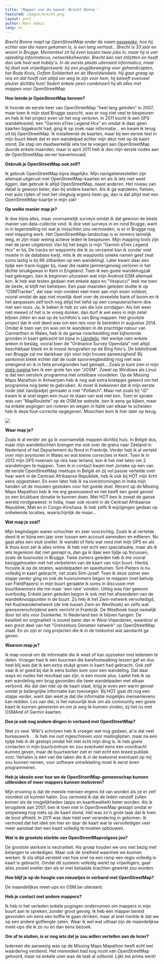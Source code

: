 ```yaml
---
title: 'Mapper van de maand: Brecht Bonne '
featured: images/brecht.png
layout: post
author: Marc Gemis
lang: nl
---
```


_Brecht Bonne mapt op OpenStreetMap onder de naam <a href="http://www.openstreetmap.org/user/peeweeke">peeweeke</a>, hoe hij echter aan die naam gekomen is, is een lang verhaal... Brecht is 33 jaar en woont in Brugge. Momenteel zit hij even tussen twee jobs in, maar hij is van opleiding informaticus, netwerkbeheerder. Brecht kan niet stilzitten en heeft dan ook heel wat hobby's. In de eerste plaats uiteraard informatica, maar hij doet ook vrijwilligerswerk: bij een jeugdbeweging voor gehandicapten, het Rode Kruis, Oxfam Solidariteit en de Wereldwinkels. Hij gaat graag op reis en dat hoeft niet altijd ver weg te zijn voor hem, hij beleeft evenveel plezier dichtbij huis! Sedert enkele jaren combineert hij dit alles met mappen voor OpenStreetMap._

**Hoe leerde je OpenStreetMap kennen?**

Ik hoorde de eerste keer van OpenStreetMap "heel lang geleden" in 2007, maar toen ik mijn stad Brugge opzocht, was er nog niet veel te bespeuren en heb ik het project even uit het oog verloren. In 2011 kocht ik een GPS wandeltoestel, een "Garmin eTrex Legend Hcx" en omdat ik daar geen kaarten bijgekocht had, ging ik op zoek naar informatie... en kwam ik terug uit bij OpenStreetMap. Ik installeerde de kaarten, maar bij een eerste test in mijn buurt bleek dat er een wandelpad achter mijn deur niet op de kaart stond. De stap om daadwerkelijk iets toe te voegen aan OpenStreetMap duurde enkele maanden, maar in april 2011 heb ik dan mijn eerste nodes aan de OpenStreetMap server toevertrouwd.

**Gebruik je OpenStreetMap ook zelf?**

Ik gebruik OpenStreetMap bijna dagelijks. Mijn navigatietoestellen zijn allemaal uitgerust met OpenStreetMap-kaarten en als ik iets niet weet liggen, dan gebruik ik altijd OpenStreetMap, naast anderen. Het niveau van detail is gewoon beter, dan bij andere kaarten. Als ik ga wandelen, fietsen, met auto rijden of met het vliegtuig ergens heen ga, dan is dat altijd met een OpenStreetMap-kaartje in mijn zak!

**Op welke manier map je?**

Ik doe bijna alles, maar voornamelijk surveys omdat ik dat gewoon de beste manier van data-collectie vind. Ik doe veel surveys in en rond Brugge, want in in tegenstelling tot wat je misschien zou vermoeden, is er in Brugge nog veel mapping werk. Het OpenStreetMap-landschap is er immers tamelijk leeg, er zijn maar weinig actieve leden te bespeuren. Mijn mapping tools zijn met de jaren uitgebreid. Van bij het begin is mijn "Garmin eTrex Legend Hcx" er bij. De tracks en waypoints die ik zo verzamel kan ik zonder veel moeite in de database kwijt, mits ik de waypoints unieke namen geef (wat soms lastig is bij 66 zitbanken op een wandeling). Later kwam daar een tijdje een track-logger bij, maar die raakte jammergenoeg verloren in het dichte struikgewas in Kent in Engeland. Toen ik een goeie wandelrugzak had gekregen, ben ik beginnen uitzoeken wat mijn Android GSM allemaal kon. Ik heb wat testen gedaan met enkele apps en "Vespucci" leek me toen de beste, al blijft het behelpen. Een paar maanden geleden stuitte ik op "OSMTracker", dat naar mijn oordeel veel meer aan mijn eisen voldoet, vooral omdat de app niet moeilijk doet over de zoveelste bank of boom en ik het aanpassen zelf toch nog altijd het liefst op een computerscherm doe met een muis.
Ja, ik beken ik heb zo van die luie zondagen. Als het weer niet meewil of het is te vroeg donker, dan durf ik wel eens in mijn zetel blijven zitten en wat op de luchtfoto's van Bing mappen. Het grootste project dat ik ooit deed was om een reis voor te bereiden in augustus 2014. Omdat ik toen van zin was om te wandelen in de prachtige natuur van Carmarthen in Wales, heb ik de ganse rivierbedding met bijhorende gronden in kaart gebracht tot bijna in <a href="http://www.openstreetmap.org/#map=12/51.8621/-4.1594">Llandeilo</a>. Het werkje nam enkele weken in beslag, vooral toen de "Ordnance Survey Opendata" niet altijd beschikbaar bleek en ik moest terugvallen op de Bing foto's. De bibliotheek van Brugge zal me dankbaar zijn voor mijn trouwe aanwezigheid! Bij aankomst bleek echter dat de oude spoorwegbedding nog niet was onteigend en ik in feite privégronden had gemapt...
Zoals je kunt zien in mijn <a href="http://hdyc.neis-one.org/?peeweeke">stats-pagina</a> ben ik een grote fan van "JOSM". Zowel op Windows als Linux is dat een oersterk programma met ontelbare voordelen. Op de Missing Maps Marathon in Antwerpen heb ik nog wat extra kneepjes geleerd om het programma nog beter te gebruiken. Al moet ik bekennen dat ik mijn eerste node (dat zandpadje) gemaakt is met "Potlatch". Maar net zoals bij "iD" kwam ik al snel tegen een muur te staan van wat niet kon. Toen er sprake was van "MapRoulette" op de OSM.be website, ben ik eens ga kijken, maar na enkele pogingen om rivieren en wegen in Italië van elkaar te scheiden heb ik deze fout-correctie opgegeven. Misschien kom ik hier later op terug.

<img src="{{ site.baseurl }}/assets/images/brecht_trails.png"/>

**Waar map je?**

Zoals ik al eerder zei ga ik voornamelijk mappen dichtbij huis. In België dus, maar mijn wandeltochten brengen me ook over de grens naar Zeeland in Nederland of het Departement du Nord in Frankrijk. Verder heb ik al verteld over mijn avonturen in Wales en wat kleine correcties in Kent. Toen ik in 2012 mijn GPS meenam op reis naar Ierland, kon ik het niet laten om 2 wandelingen te mappen. Toen ik in contact kwam met Jorieke op een van de eerste OpenStreetMap meetups in België en zij vol passie vertelde over haar werk in de Centraal Afrikaanse Republiek, heb ik ook bij HOT mijn licht eens opgestoken. En even later heb ik na overstromingen in India mijn handen uit de mouwen gestoken voor het goede doel. Recent op de Missing Maps Mapathon heb ik me erg geamuseerd en het heeft een goed gevoel zo een bruikbare donatie te kunnen doen. Met HOT ben ik zowat de ganse wereld rondgeweest: in India, maar ook recent in de Centraal Afrikaanse Republiek, Mali en in Congo-Kinshasa. Ik heb zelfs 8 wijzigingen gedaan op onbekende locaties, waarschijnlijk de maan...

**Wat map je zoal?**

Mijn begindagen waren schuchter en zeer voorzichtig. Zoals ik al vertelde deed ik er bijna een jaar over tussen een account aanmaken en editeren. Nu gaat alles een stuk sneller. Ik wandel of fiets wat rond met mijn GPS en als ik thuis kom zet ik alles online. Ik heb niet echt een specialisatie, maar als ik iets tegenkom dat niet gemapt is, dan ga ik daar een tijdje op focussen, zoals de busroutes in Brugge. Twee zomers geleden heb ik me vooral beziggehouden met het verbeteren van de kaart van mijn buurt. Hierbij focuste ik op de straten, wandelpaden en speeltuinen. Sint-Pieters is nu volledig in kaart gebracht, net zoals Sint-Jozef. Toen ik deze zomer een stapje verder ging en ook de huisnummers begon te mappen (met behulp van FieldPapers) in mijn buurt geraakte ik soms in discussie met buurtbewoners die me maar 'een rare' vonden. Uitleg was hier gewoon overbodig. Enkele jaren geleden begon ik ook met het afwandelen van de wandelknooppunten in de buurt. Zo heb ik het Zwin-netwerk vervolledigd, het Kustwandelnetwerk (de link tussen Zwin en Westhoek) en zelfs wat grensoverschrijdend werk verricht in Frankrijk. De Westhoek loopt namelijk door tot iets voor Duinkerke. In Nederland ben ik blijven hangen. De kwaliteit en originaliteit is zoveel beter dan in West-Vlaanderen, waardoor al een groot deel van het "Grenzeloos Genieten netwerk" op OpenStreetMap staat. En zo zijn er nog projecten die ik in de toekomst wat aandacht ga geven.

**Waarom map je?**

Ik map vooral om de informatie die ik weet of kan opzoeken met iedereen te delen. Vroeger had ik een buurman die barefootwalking lessen gaf en dus heel blij was dat ik een extra stukje groen in kaart had gebracht. Ook zelf vaar ik er goed bij dat ik eens buiten kom voor een wandeling. Dat daar ways en nodes het resultaat van zijn, is een mooie plus. Laatst heb ik op een wandeling een brug gevonden die twee wandelpaden met elkaar verbond. Als dat dan niet op de kaart staat, krijg je even een warm gevoel omdat je belangrijke informatie kan toevoegen. Bij HOT gaat dit nog een stapje verder, want dan weet je dat die informatie mogelijks mensenlevens kan redden. Los van dat, is het natuurlijk leuk om als community een goeie kaart te kunnen genereren en om je weg te kunnen vinden, zij het nu met OSMAnd of Garmin kaarten.

**Doe je ook nog andere dingen in verband met OpenStreetMap?**

Niet zo veel. Wiki's schrijven heb ik vroeger wel nog gedaan, al is dat veel bureauwerk ... Ik heb me ooit ingeschreven voor mailinglijsten, maar na een tijdje heb ik dit gestopt omdat het niet echt mijn ding is. Ik heb goeie contacten in mijn buurtcentrum en zou eventueel eens een voordracht kunnen geven, maar de buurtwerker ziet er niet echt een breed publiek voor. Vertalen is één van die taken die ik in de toekomst eventueel op mij zou kunnen nemen, voor software ontwikkeling moet ik eerst leren programmeren.

**Heb je ideeën over hoe we de OpenStreetMap-gemeenschap kunnen uitbreiden of meer mappers kunnen motiveren?**

Mijn ervaring is dat de meeste mensen ergens lid van worden als ze er zelf voordeel uit kunnen halen. Dus vermoed ik dat de leden vanzelf zullen komen als de mogelijkheden (apps en kaartkwaliteit) beter worden. Als ik terugdenk aan 2007, ben ik toen niet in OpenStreetMap gestapt omdat er simpelweg nog niets op de kaart stond. Het was zo'n grote taak dat ik toen de boot afhield. In 2011 was daar héél veel verandering in gekomen. Ik vermoed dat het idee om hier en daar de kaart wat te vervolledigen veel meer aanslaat dan een kaart volledig te moeten opbouwen.

**Wat is de grootste sterkte van OpenStreetMapvolgens jou?**

De grootste sterkste is neutraliteit. Als groep houden we ons niet bezig met belangen te verdedigen. Maar ook de snelheid waarmee we kunnen werken. Ik sta altijd versteld van hoe snel na een ramp een regio volledig in kaart is gebracht. Omdat dit systeem volledig werkt op vrijwilligers, gaat alles zoveel sneller dan als er met betaalde krachten gewerkt zou worden. 

**Hoe blijf je op de hoogte van nieuwtjes in verband met OpenStreetMap?**

De maandelijkse meet-ups en OSM.be uiteraard.

**Heb je contact met andere mappers?**

Ik heb in het verleden enkele pogingen ondernomen om mappers in mijn buurt aan te spreken, zonder groot gevolg. Ik heb één mapper bereid gevonden om eens een koffie te gaan drinken, maar al snel merkte ik dat we op een andere golflengte zaten. Waar ik wel wat uithaal zijn de maandelijkse meet-ups die ik zo nu en dan eens bezoek.

**Om af te sluiten, is er nog iets dat je zou willen vertellen aan de lezer?**

Iedereen die aanwezig was op de Missing Maps Mapathon heeft echt wel waardering verdiend. Het merendeel had nog nooit van OpenStreetMap gehoord, maar na enkele uren was de task al voltooid. Lijkt me prima werk!
